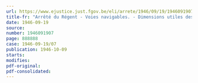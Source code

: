 ```yaml
---
url: https://www.ejustice.just.fgov.be/eli/arrete/1946/09/19/1946091907/justel
title-fr: "Arrêté du Régent - Voies navigables. - Dimensions utiles des ouvrages d'art et tirants d'eau autorisés (abrogé par AR 07-09-1950, art. 4)"
date: 1946-09-19
source:
number: 1946091907
page: 888888
case: 1946-09-19/07
publication: 1946-10-09
starts:
modifies:
pdf-original:
pdf-consolidated:
---
```


